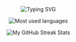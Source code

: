 
<p align="center"> <href="https://git.io/typing-svg"><img src="https://readme-typing-svg.herokuapp.com?font=Poppins&weight=600&pause=1000&color=AFE1AF&center=true&width=435&lines=Welcome+To+My+Github+Page" alt="Typing SVG" /></p>
 
<!--
<p align="center"><img alt="My Github Stats" src="https://github-readme-stats-git-masterrstaa-rickstaa.vercel.app/api?username=omkarxpatel&layout=compact&theme=dark&title_color=AFE1AF&show_icons=true&text_color=808080&count_private=True&include_all_commits=True&hide=contribs" /></p> -->

<p align = "center"><img alt="Most used languages" src="https://github-readme-stats.vercel.app/api/top-langs/?username=omkarxpatel&layout=compact&theme=dark" /></p>

<p align="center"><img alt="My GitHub Streak Stats" src="https://streak-stats.demolab.com/?user=omkarxpatel&theme=dark&currStreakNum=808080&sideNums=808080&currStreakLabel=808080&sideLabels=808080&dates=808080&fire=AFE1AF&ring=AFE1AF&locale=en&type=svg&hide_border=false" /></p>

<!-- 
<p align = "center"><img al="My Top Languages" src = "https://github-readme-stats.vercel.app/api/top-langs/?username=omkarxpatel&langs_count=8&theme=dark&icon_color=808080&text_color=808080&title_color=808080"/>
   -->
